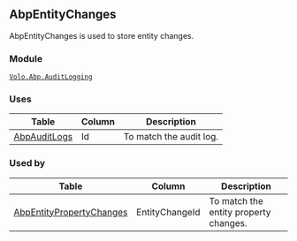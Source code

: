 ## AbpEntityChanges

AbpEntityChanges is used to store entity changes.

### Module

[`Volo.Abp.AuditLogging`](../../Audit-Logging.md)

### Uses

| Table | Column | Description |
| --- | --- | --- |
| [AbpAuditLogs](AbpAuditLogs.md) | Id | To match the audit log. |

### Used by

| Table | Column | Description |
| --- | --- | --- |
| [AbpEntityPropertyChanges](AbpEntityPropertyChanges.md) | EntityChangeId | To match the entity property changes. |
